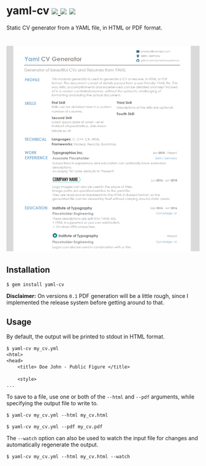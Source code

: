 yaml-cv
[![ ](https://api.travis-ci.com/gmantaos/yaml-cv.svg?branch=master) ](https://travis-ci.com/gmantaos/yaml-cv)
[![ ](https://img.shields.io/gem/dt/yaml-cv.svg)](https://rubygems.org/gems/yaml-cv)
[![ ](https://img.shields.io/badge/License-MIT-blue.svg)](LICENSE)
=====================

Static CV generator from a YAML file, in HTML or PDF format.

<h1 align="center">
  <img src="examples/demo.png">
</h1>

## Installation

```shell
$ gem install yaml-cv
```

**Disclaimer:** On versions `0.1` PDF generation will be a little rough, since I implemented the release system before getting around to that.

## Usage

By default, the output will be printed to stdout in HTML format.

```shell
$ yaml-cv my_cv.yml
<html>
<head>
    <title> Doe John - Public Figure </title>

    <style>
...
```

To save to a file, use one or both of the `--html` and `--pdf` arguments, while specifying the output file to write to.

```shell
$ yaml-cv my_cv.yml --html my_cv.html
```

```shell
$ yaml-cv my_cv.yml --pdf my_cv.pdf
```

The `--watch` option can also be used to watch the input file for changes and automatically regenerate the output.

```shell
$ yaml-cv my_cv.yml --html my_cv.html --watch
```
